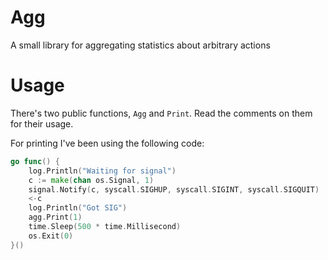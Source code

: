 # Agg

A small library for aggregating statistics about arbitrary actions

# Usage

There's two public functions, `Agg` and `Print`. Read the comments on them for
their usage.

For printing I've been using the following code:

```go
go func() {
    log.Println("Waiting for signal")
    c := make(chan os.Signal, 1)
    signal.Notify(c, syscall.SIGHUP, syscall.SIGINT, syscall.SIGQUIT)
    <-c
    log.Println("Got SIG")
    agg.Print(1)
    time.Sleep(500 * time.Millisecond)
    os.Exit(0)
}()
```
